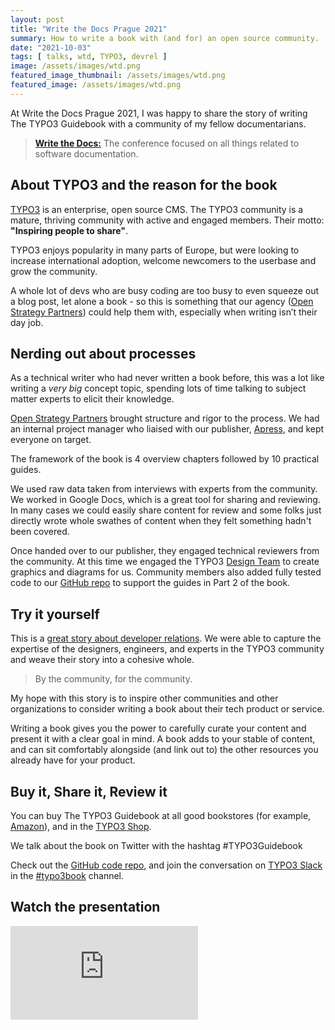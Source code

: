```yaml
---
layout: post
title: "Write the Docs Prague 2021"
summary: How to write a book with (and for) an open source community.
date: "2021-10-03"
tags: [ talks, wtd, TYPO3, devrel ]
image: /assets/images/wtd.png
featured_image_thumbnail: /assets/images/wtd.png
featured_image: /assets/images/wtd.png
---
```


At Write the Docs Prague 2021, I was happy to share the story of writing The TYPO3 Guidebook with a community of my fellow documentarians.

> **[Write the Docs:](https://www.writethedocs.org/conf/prague/2021/)**
> The conference focused on all things related to software documentation.

## About TYPO3 and the reason for the book

[TYPO3](https://typo3.org/) is an enterprise, open source CMS. The TYPO3 community is a mature, thriving community with active and engaged members. Their motto: **"Inspiring people to share"**.

TYPO3 enjoys popularity in many parts of Europe, but were looking to increase international adoption, welcome newcomers to the userbase and grow the community.  

A whole lot of devs who are busy coding are too busy to even squeeze out a blog post, let alone a book - so this is something that our agency ([Open Strategy Partners](https://openstrategypartners.com/)) could help them with, especially when writing isn’t their day job. 

## Nerding out about processes 

As a technical writer who had never written a book before, this was a lot like writing a _very big_ concept topic, spending lots of time talking to subject matter experts to elicit their knowledge.

[Open Strategy Partners](https://openstrategypartners.com/) brought structure and rigor to the process. We had an internal project manager who liaised with our publisher, [Apress](https://www.apress.com/gp/book/9781484265246), and kept everyone on target.

The framework of the book is 4 overview chapters followed by 10 practical guides. 

We used raw data taken from interviews with experts from the community. We worked in Google Docs, which is a great tool for sharing and reviewing. In many cases we could easily share content for review and some folks just directly wrote whole swathes of content when they felt something hadn't been covered. 

Once handed over to our publisher, they engaged technical reviewers from the community. At this time we engaged the TYPO3 [Design Team](https://typo3.org/community/teams/design) to create graphics and diagrams for us. Community members also added fully tested code to our [GitHub repo](https://github.com/Apress/the-typo3-guidebook) to support the guides in Part 2 of the book.

## Try it yourself ##

This is a [great story about developer relations](https://flicstar.com/does-a-book-fit-into-devrel). We were able to capture the expertise of the designers, engineers, and experts in the TYPO3 community and weave their story into a cohesive whole. 

> By the community, for the community.

My hope with this story is to inspire other communities and other organizations to consider writing a book about their tech product or service. 

Writing a book gives you the power to carefully curate your content and present it with a clear goal in mind. A book adds to your stable of content, and can sit comfortably alongside (and link out to) the other resources you already have for your product. 

## Buy it, Share it, Review it

You can buy The TYPO3 Guidebook at all good bookstores (for example, [Amazon](https://www.amazon.com/dp/1484265246/)), and in the [TYPO3 Shop](https://shop.typo3.com/).

We talk about the book on Twitter with the hashtag #TYPO3Guidebook

Check out the [GitHub code repo](https://github.com/Apress/the-typo3-guidebook), and join the conversation on [TYPO3 Slack](https://typo3.org/community/meet/chat-slack) in the [#typo3book](https://typo3.slack.com/archives/CU8E4QBNG) channel.

## Watch the presentation

<iframe src="https://www.youtube.com/embed/Enq7Esg3tHY" frameborder="0" allowfullscreen="true"> </iframe>

